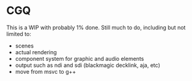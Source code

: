 # CGQ

This is a WIP with probably 1% done. Still much to do, including but not limited to:

- scenes
- actual rendering
- component system for graphic and audio elements
- output such as ndi and sdi (blackmagic decklink, aja, etc)
- move from msvc to g++
